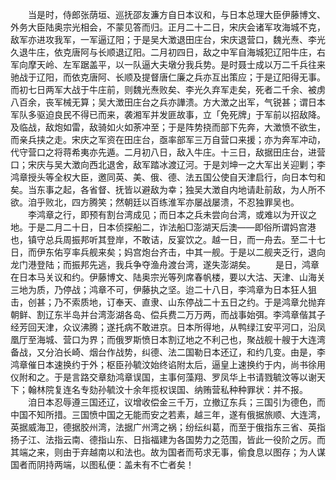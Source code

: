 <!-- { "loadSidebar": true } -->
　　当是时，侍郎张荫垣、巡抚邵友濂方自日本议和，与日本总理大臣伊藤博文、外务大臣陆奥宗光相会，不蒙见答而归。正月二十二日，宋庆会诸军攻海城不克，敌军亦进攻我军，一军逼辽阳；于是吴大澂退田庄台，宋庆退营口，魏光焘、李光久退牛庄，依克唐阿与长顺退辽阳。二月初四日，敌之中军自海城犯辽阳牛庄，右军向摩天岭、左军踞盖平，以一队逼大夫墩分我兵势。是时聂士成以万二千兵往来驰战于辽阳，而依克唐阿、长顺及提督唐仁廉之兵亦互出策应；于是辽阳得无事。而初七日两军大战于牛庄前，则魏光焘败矣、李光久弃军走矣，死者二千余、被虏八百余，丧军械无算；吴大澂田庄台之兵亦譁溃。方大澂之出军，气锐甚；谓日本军队多驱迫良民不得已而来，袭湘军并发匪故事，立「免死牌」于军前以招敌降。及临战，敌炮如雷，敌骑如火如荼冲至；于是阵势挠而部下先奔，大澂愤不欲生，而亲兵挟之走。宋庆之军资在田庄台，亟率部军三万自营口来援；亦为奔军冲动，代守营口之将蒋希夷亦先遁。二月初八日，敌入牛庄。十三日，敌据田庄台，进营口；宋庆与吴大澂向西北退舍，敌军踏冰渡辽河。于是刘坤一之大军出关迎剿；李鸿章授头等全权大臣，邀同英、美、俄、德、法五国公使自天津启行，向日本匄和矣。当东事之起，各省督、抚皆以避敌为幸；独吴大澂自内地请赴前敌，为人所不欲。洎乎败北，四方腾笑；然朝廷以百练淮军亦屡战屡溃，不忍独罪吴也。
　　李鸿章之行，即预有割台湾成见；而日本之兵未尝向台湾，或难以为开议之地。于是二月二十日，日本侦探船二，诈法船□澎湖天后澳——即俗所谓妈宫港也，镇守总兵周振邦听其登岸，不敢诘，反宴饮之。越一日，而一舟去。至二十七日，而伊东佑亨率兵舰来矣；妈宫炮台齐击，中其一舰。于是以二舰夹乏行，退向龙门港登陆；而振邦先逃，我兵争夺渔舟渡台湾，遂失澎湖矣。
　　是日，鸿章在日本马关议和约。伊藤博文、陆奥宗光等列席春帆楼，要以大沽、天津、山海关三地为质，乃停战；鸿章不可，伊藤执之坚。迨二十八日，李鸿章为日本狂人狙击，创甚；乃不索质地，订奉天、直隶、山东停战二十五日之约。于是鸿章允抛弃朝鲜、割辽东半岛并台湾澎湖各岛、偿兵费二万万两，而战事始弭。李鸿章偕其子经芳回天津，众议沸腾；遂托病不敢进京。日本所得地，从鸭绿江安平河口，沿凤凰厅至海城、营口为界；而俄罗斯愤日本割辽地之不利己也，聚战舰十艘于大连湾备战，又分泊长崎、烟台作战势，纠德、法二国勒日本还辽，和约几变。由是，李鸿章催日本速换约于外；枢臣孙毓汶始终谄附太后，逼皇上速换约于内，尚书徐用仪附和之。于是言路交章劾鸿章误国，主事何藻翔、罗凤华上书请戮毓汶等以谢天下；翰林院复连名专劾孙毓汶十余年揽权误国、纳贿营私种种罪状：并不报。
　　洎日本忍辱遵三国还辽，议增收偿金三千万，立撤辽东兵；三国引为德色，而中国不知所措。三国愤中国之无能而安之若素，越三年，遂有俄据旅顺、大连湾，英据威海卫，德据胶州湾，法据广州湾之祸；纷纭纠葛，而至于俄指东三省、英指扬子江、法指云南、德指山东、日指福建为各国势力之范围，皆此一役阶之厉。而其端之来，则由于弃越南以和法也。故为国者而苟求无事，偷食息以图存；为人谋国者而阴持两端，以图私便：盖未有不亡者矣！


